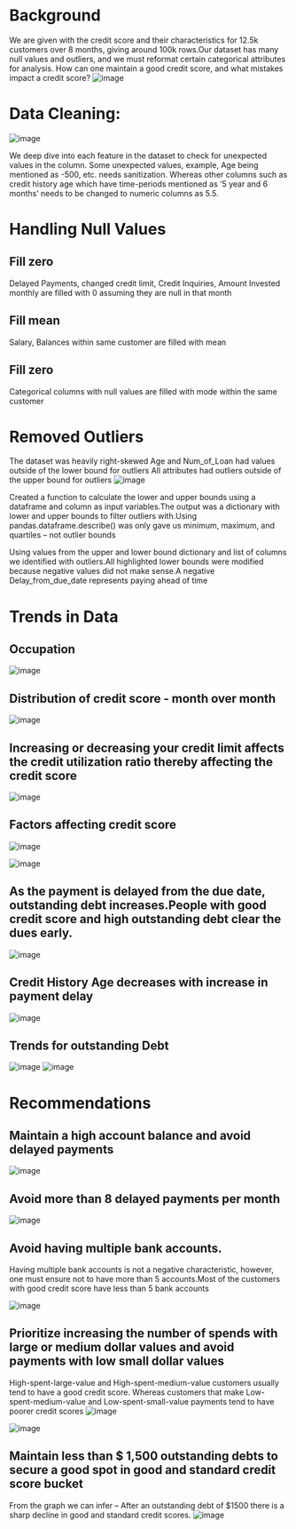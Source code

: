 # Background
We are given with the credit score and their characteristics for 12.5k customers over 8 months, giving around 100k rows.Our dataset has many null values and outliers, and we must reformat certain categorical attributes for analysis. How can one maintain a good credit score, and what mistakes impact a credit score?
![image](https://user-images.githubusercontent.com/121786778/210924530-84ad17ae-3614-4d89-8d84-2465d9c4bdbe.png)

# Data Cleaning:


![image](https://user-images.githubusercontent.com/121786778/210924768-17e5577b-253e-4fea-b98b-0e966d268653.png)


We deep dive into each feature in the dataset to check for unexpected values in the column. Some unexpected values, example, Age being mentioned as -500, etc. needs sanitization. 
Whereas other columns such as credit history age which have time-periods mentioned as ‘5 year and 6 months’ needs to be changed to numeric columns as 5.5.

# Handling Null Values

## Fill zero
Delayed Payments, changed credit limit, Credit Inquiries, Amount Invested monthly are filled with 0 assuming they are null in that month

## Fill mean
Salary, Balances within same customer are filled with mean

## Fill zero
Categorical columns with null values are filled with mode within the same customer

# Removed Outliers

The dataset was heavily right-skewed
Age and Num_of_Loan had values outside of the lower bound for outliers
All attributes had outliers outside of the upper bound for outliers
![image](https://user-images.githubusercontent.com/121786778/210927101-ab4b9c15-8a09-4fcf-b107-cead16232a47.png)

Created a function to calculate the lower and upper bounds using a dataframe and column as input variables.The output was a dictionary with lower and upper bounds to filter outliers with.Using pandas.dataframe.describe() was only gave us minimum, maximum, and quartiles – not outlier bounds

Using values from the upper and lower bound dictionary and list of columns we identified with outliers.All highlighted lower bounds were modified because negative values did not make sense.A negative Delay_from_due_date represents paying ahead of time

# Trends in Data
## Occupation
![image](https://user-images.githubusercontent.com/121786778/210930203-62779e77-aaf6-4dce-9999-f1a3394db675.png)

## Distribution of credit score - month over month 
![image](https://user-images.githubusercontent.com/121786778/210930144-cc315348-eb41-4cf3-a5ab-902b598e3e5f.png)

## Increasing or decreasing your credit limit affects the credit utilization ratio thereby affecting the credit score
![image](https://user-images.githubusercontent.com/121786778/210930377-f20d5b1e-51fe-4d27-9a43-ea0636a6b54d.png)

## Factors affecting credit score
![image](https://user-images.githubusercontent.com/121786778/210930479-68c97eb9-760c-4809-a66d-2fb1395948ab.png)

![image](https://user-images.githubusercontent.com/121786778/210930592-e45cda8b-e286-43f7-9896-97870aa6a5ba.png)

## As the payment is delayed from the due date, outstanding debt increases.People with good credit score and high outstanding debt clear the dues early.
![image](https://user-images.githubusercontent.com/121786778/210930706-44a4b737-5d86-4ebb-8a90-a50c7ea819e4.png)

## Credit History Age decreases with increase in payment delay
![image](https://user-images.githubusercontent.com/121786778/210930735-f014550a-27df-479c-a789-5812f93139c2.png)

## Trends for outstanding Debt
![image](https://user-images.githubusercontent.com/121786778/210930888-dc08a225-2492-49e9-a89a-fc6fb4cebd1a.png)
![image](https://user-images.githubusercontent.com/121786778/210930922-3aff50ba-2847-48a2-8913-f3e5603b434f.png)

# Recommendations

## Maintain a high account balance and avoid delayed payments
![image](https://user-images.githubusercontent.com/121786778/210930996-9d844e5d-102d-4ecf-bb39-3f5aeb178bdb.png)

## Avoid more than 8 delayed payments per month
![image](https://user-images.githubusercontent.com/121786778/210931043-4e780348-032d-4701-9ed6-3218f9aad903.png)

## Avoid having multiple bank accounts. 
Having multiple bank accounts is not a negative characteristic, however, one must ensure not to have more than 5 accounts.Most of the customers with good credit score have less than 5 bank accounts

![image](https://user-images.githubusercontent.com/121786778/210931117-d6320d10-e3e2-45b9-8e1f-252413229074.png)

## Prioritize increasing the number of spends with large or medium dollar values and avoid payments with low small dollar values
High-spent-large-value and High-spent-medium-value customers usually tend to have a good credit score. Whereas customers that make Low-spent-medium-value and Low-spent-small-value payments tend to have poorer credit scores
![image](https://user-images.githubusercontent.com/121786778/210931179-aeabdeb9-6f7d-48c7-ae4a-b166e42572ae.png)

![image](https://user-images.githubusercontent.com/121786778/210931168-afa8a5ba-69e8-46e8-9684-424e9357d243.png)

## Maintain less than $ 1,500 outstanding debts to secure a good spot in good and standard credit score bucket
From the graph we can infer – After an outstanding debt of $1500 there is a sharp decline in  good and standard credit scores. 
![image](https://user-images.githubusercontent.com/121786778/210931353-a46acb99-b044-497e-b5c7-c90774b0cfb3.png)


